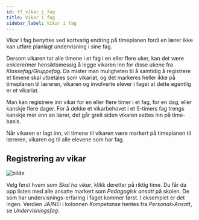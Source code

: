 ```yaml
---
id: tf_vikar_i_fag
title: Vikar i fag
sidebar_label: Vikar i fag
---
```

Vikar i fag benyttes ved kortvarig endring på timeplanen fordi en lærer ikke kan utføre planlagt undervisning i sine fag. 

Dersom vikaren tar alle timene i et fag i en eller flere uker, kan det være enklere/mer hensiktsmessig å legge vikaren inn for disse ukene fra _Klassefag/Gruppefag_. Da mister man muligheten til å samtidig å registrere et timene skal utbetales som vikariat, og det markeres heller ikke på timeplanen til læreren, vikaren og involverte elever i faget at dette egentlig er et vikariat.

Man kan registrere inn vikar for en eller flere timer i et fag, for en dag, eller kanskje flere dager. For å dekke et vikarbehovet i et 5-timers fag trengs kanskje mer enn en lærer, det går greit siden vikaren settes inn på time-basis.

Når vikaren er lagt inn, vil timene til vikaren være markert på timeplanen til læreren, vikaren og til alle elevene som har fag.

## Registrering av vikar

![bilde](https://user-images.githubusercontent.com/80097133/146921036-c0d7c2d4-47d2-42f9-be4a-750023f8d760.png)

Velg først hvem som _Skal ha vikar_, klikk deretter på riktig time. Du får da opp listen med alle ansatte markert som _Pedagogisk ansatt_ på skolen. De som har undervisnings-erfaring i faget kommer først. I eksemplet er det ingen. Verdien JA/NEI i kolonnen _Kompetanse_ hentes fra _Personal>Ansatt_, se _Undervisningsfag_.



